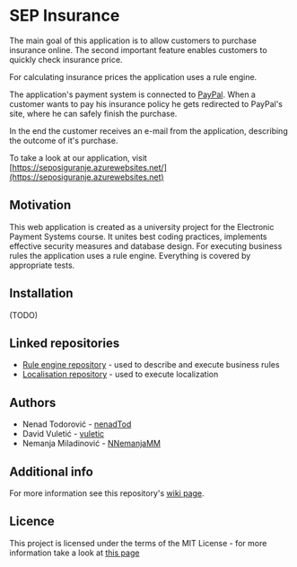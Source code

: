# SEP Insurance
The main goal of this application is to allow customers to purchase insurance online. The second important feature enables customers to quickly check insurance price.

For calculating insurance prices the application uses a rule engine.

The application's payment system is connected to [PayPal](https://www.paypal.com/us/webapps/mpp/about). When a customer wants to pay his insurance policy he gets redirected to PayPal's site, where he can safely finish the purchase.

In the end the customer receives an e-mail from the application, describing the outcome of it's purchase.

To take a look at our application, visit [https://seposiguranje.azurewebsites.net/](https://seposiguranje.azurewebsites.net)

## Motivation
This web application is created as a university project for the Electronic Payment Systems course. It unites best coding practices, implements effective security measures and database design. For executing business rules the application uses a rule engine. Everything is covered by appropriate tests.

## Installation
(TODO)

## Linked repositories
+ [Rule engine repository](https://github.com/nenadTod/RulesAPI) - used to describe and execute business rules
+ [Localisation repository](TODO) - used to execute localization

## Authors
+ Nenad Todorović - [nenadTod](https://github.com/nenadTod)
+ David Vuletić - [vuletic](https://github.com/vuletic)
+ Nemanja Miladinović - [NNemanjaMM](https://github.com/NNemanjaMM)

## Additional info
For more information see this repository's [wiki page](https://github.com/vuletic/SEP_Insurance/wiki).

## Licence
This project is licensed under the  terms of the MIT License - for more information take a look at [this page](https://opensource.org/licenses/MIT) 
